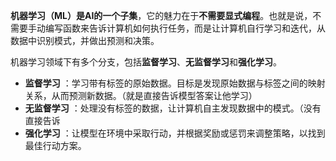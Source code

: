 **机器学习（ML）是AI的一个子集**，它的魅力在于**不需要显式编程**。也就是说，不需要手动编写函数来告诉计算机如何执行任务，而是让计算机自行学习和迭代，从数据中识别模式，并做出预测和决策。

机器学习领域下有多个分支，包括**监督学习**、**无监督学习**和**强化学习**。

+ **监督学习** ：学习带有标签的原始数据。目标是发现原始数据与标签之间的映射关系，从而预测新数据。（就是直接告诉模型答案让他学习）
+ **无监督学习** ：处理没有标签的数据，让计算机自主发现数据中的模式。（没有直接告诉
+ **强化学习** ：让模型在环境中采取行动，并根据奖励或惩罚来调整策略，以找到最佳行动方案。

